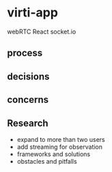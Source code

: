 # virti-app
webRTC React socket.io

## process

## decisions

## concerns

## Research
- expand to more than two users
- add streaming for observation
- frameworks and solutions
- obstacles and pitfalls
